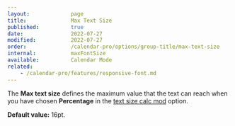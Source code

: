```yaml
---
layout:             page
title:              Max Text Size
published:          true
date:               2022-07-27
modified:           2022-07-27
order:              /calendar-pro/options/group-title/max-text-size
internal:           maxFontSize
available:          Calendar Mode
related:
    - /calendar-pro/features/responsive-font.md
---
```

The **Max text size** defines the maximum value that the text can reach when you have chosen **Percentage** in the [text size calc mod](./size-calc.md) option.

**Default value:** 16pt.
